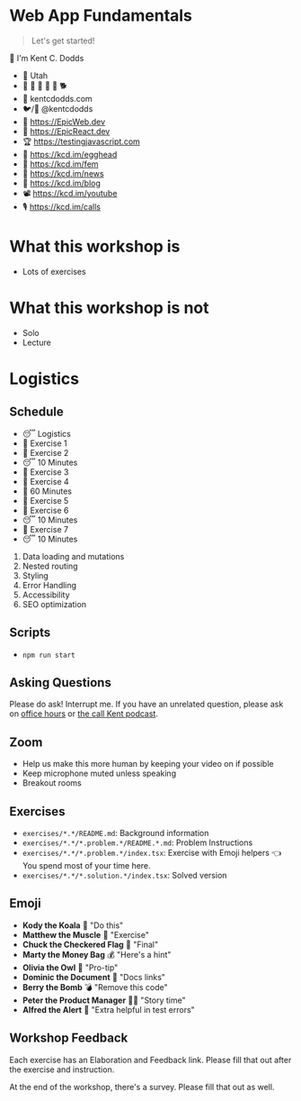 # Web App Fundamentals

> Let's get started!

👋 I'm Kent C. Dodds

- 🏡 Utah
- 👩 👧 👦 👦 👦 🐕
- 🏢 kentcdodds.com
- 🐦/🐙 @kentcdodds
- 🌌 https://EpicWeb.dev
- 🚀 https://EpicReact.dev
- 🏆 https://testingjavascript.com
- 🥚 https://kcd.im/egghead
- 🥋 https://kcd.im/fem
- 💌 https://kcd.im/news
- 📝 https://kcd.im/blog
- 📽 https://kcd.im/youtube
- 🎙 https://kcd.im/calls

# What this workshop is

- Lots of exercises

# What this workshop is not

- Solo
- Lecture

# Logistics

## Schedule

- 😴 Logistics
- 💪 Exercise 1
- 💪 Exercise 2
- 😴 10 Minutes
- 💪 Exercise 3
- 💪 Exercise 4
- 🌮 60 Minutes
- 💪 Exercise 5
- 💪 Exercise 6
- 😴 10 Minutes
- 💪 Exercise 7
- 😴 10 Minutes

1. Data loading and mutations
2. Nested routing
3. Styling
4. Error Handling
5. Accessibility
6. SEO optimization

## Scripts

- `npm run start`

## Asking Questions

Please do ask! Interrupt me. If you have an unrelated question, please ask on
[office hours](https://kcd.im/office-hours) or
[the call Kent podcast](https://kcd.im/calls).

## Zoom

- Help us make this more human by keeping your video on if possible
- Keep microphone muted unless speaking
- Breakout rooms

## Exercises

- `exercises/*.*/README.md`: Background information
- `exercises/*.*/*.problem.*/README.*.md`: Problem Instructions
- `exercises/*.*/*.problem.*/index.tsx`: Exercise with Emoji helpers 👈 You
  spend most of your time here.
- `exercises/*.*/*.solution.*/index.tsx`: Solved version

## Emoji

- **Kody the Koala** 🐨 "Do this"
- **Matthew the Muscle** 💪 "Exercise"
- **Chuck the Checkered Flag** 🏁 "Final"
- **Marty the Money Bag** 💰 "Here's a hint"
- **Olivia the Owl** 🦉 "Pro-tip"
- **Dominic the Document** 📜 "Docs links"
- **Berry the Bomb** 💣 "Remove this code"
- **Peter the Product Manager** 👨‍💼 "Story time"
- **Alfred the Alert** 🚨 "Extra helpful in test errors"

## Workshop Feedback

Each exercise has an Elaboration and Feedback link. Please fill that out after
the exercise and instruction.

At the end of the workshop, there's a survey. Please fill that out as well.
